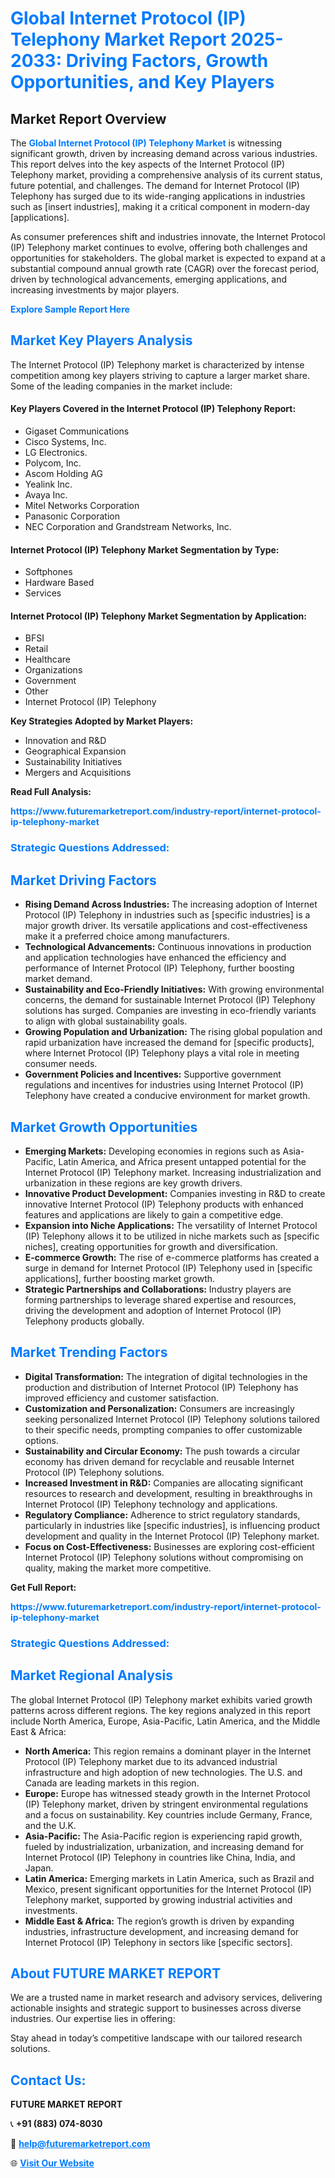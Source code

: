 <h1 style="color: #007BFF;">Global Internet Protocol (IP) Telephony Market Report 2025-2033: Driving Factors, Growth Opportunities, and Key Players</h1>

<section id="overview">
<h2>Market Report Overview</h2>
<p>The <a href="https://www.futuremarketreport.com/industry-report/internet-protocol-ip-telephony-market" style="color: #007BFF; text-decoration: none;"><strong>Global Internet Protocol (IP) Telephony Market</strong></a> is witnessing significant growth, driven by increasing demand across various industries. This report delves into the key aspects of the Internet Protocol (IP) Telephony market, providing a comprehensive analysis of its current status, future potential, and challenges. The demand for Internet Protocol (IP) Telephony has surged due to its wide-ranging applications in industries such as [insert industries], making it a critical component in modern-day [applications].</p>
<p>As consumer preferences shift and industries innovate, the Internet Protocol (IP) Telephony market continues to evolve, offering both challenges and opportunities for stakeholders. The global market is expected to expand at a substantial compound annual growth rate (CAGR) over the forecast period, driven by technological advancements, emerging applications, and increasing investments by major players.</p>
</section>

<section id="overview">
<p><a href="https://www.futuremarketreport.com/request-sample/reportId=111911" style="color: #007BFF; text-decoration: none;"><strong>Explore Sample Report Here</strong></a></p>
</section>

<section id="key-players">
<h2 style="color: #007BFF;">Market Key Players Analysis</h2>
<p>The Internet Protocol (IP) Telephony market is characterized by intense competition among key players striving to capture a larger market share. Some of the leading companies in the market include:</p>
<h4>Key Players Covered in the Internet Protocol (IP) Telephony Report:</h4>
<ul><li>Gigaset Communications</li><li>Cisco Systems, Inc.</li><li>LG Electronics.</li><li>Polycom, Inc.</li><li>Ascom Holding AG</li><li>Yealink Inc.</li><li>Avaya Inc.</li><li>Mitel Networks Corporation</li><li>Panasonic Corporation</li><li>NEC Corporation and Grandstream Networks, Inc.</li></ul>
<h4>Internet Protocol (IP) Telephony Market Segmentation by Type:</h4>
<ul><li>Softphones</li><li>Hardware Based</li><li>Services</li></ul>

<h4>Internet Protocol (IP) Telephony Market Segmentation by Application:</h4>
<ul><li>BFSI</li><li>Retail</li><li>Healthcare</li><li>Organizations</li><li>Government</li><li>Other</li><li>Internet Protocol (IP) Telephony</li></ul>
<p><strong>Key Strategies Adopted by Market Players:</strong></p>
<ul>
<li>Innovation and R&D</li>
<li>Geographical Expansion</li>
<li>Sustainability Initiatives</li>
<li>Mergers and Acquisitions</li>
</ul>
</section>

<section>
<p><strong>Read Full Analysis: </strong></p><a href="https://www.futuremarketreport.com/industry-report/internet-protocol-ip-telephony-market" style="color: #007BFF; text-decoration: none;"><strong>https://www.futuremarketreport.com/industry-report/internet-protocol-ip-telephony-market</strong></a>
<h3 style="color: #007BFF;">Strategic Questions Addressed:</h3>
</section>

<section id="driving-factors">
<h2 style="color: #007BFF;">Market Driving Factors</h2>
<ul>
<li><strong>Rising Demand Across Industries:</strong> The increasing adoption of Internet Protocol (IP) Telephony in industries such as [specific industries] is a major growth driver. Its versatile applications and cost-effectiveness make it a preferred choice among manufacturers.</li>
<li><strong>Technological Advancements:</strong> Continuous innovations in production and application technologies have enhanced the efficiency and performance of Internet Protocol (IP) Telephony, further boosting market demand.</li>
<li><strong>Sustainability and Eco-Friendly Initiatives:</strong> With growing environmental concerns, the demand for sustainable Internet Protocol (IP) Telephony solutions has surged. Companies are investing in eco-friendly variants to align with global sustainability goals.</li>
<li><strong>Growing Population and Urbanization:</strong> The rising global population and rapid urbanization have increased the demand for [specific products], where Internet Protocol (IP) Telephony plays a vital role in meeting consumer needs.</li>
<li><strong>Government Policies and Incentives:</strong> Supportive government regulations and incentives for industries using Internet Protocol (IP) Telephony have created a conducive environment for market growth.</li>
</ul>
</section>

<section id="growth-opportunities">
<h2 style="color: #007BFF;">Market Growth Opportunities</h2>
<ul>
<li><strong>Emerging Markets:</strong> Developing economies in regions such as Asia-Pacific, Latin America, and Africa present untapped potential for the Internet Protocol (IP) Telephony market. Increasing industrialization and urbanization in these regions are key growth drivers.</li>
<li><strong>Innovative Product Development:</strong> Companies investing in R&D to create innovative Internet Protocol (IP) Telephony products with enhanced features and applications are likely to gain a competitive edge.</li>
<li><strong>Expansion into Niche Applications:</strong> The versatility of Internet Protocol (IP) Telephony allows it to be utilized in niche markets such as [specific niches], creating opportunities for growth and diversification.</li>
<li><strong>E-commerce Growth:</strong> The rise of e-commerce platforms has created a surge in demand for Internet Protocol (IP) Telephony used in [specific applications], further boosting market growth.</li>
<li><strong>Strategic Partnerships and Collaborations:</strong> Industry players are forming partnerships to leverage shared expertise and resources, driving the development and adoption of Internet Protocol (IP) Telephony products globally.</li>
</ul>
</section>

<section id="trending-factors">
<h2 style="color: #007BFF;">Market Trending Factors</h2>
<ul>
<li><strong>Digital Transformation:</strong> The integration of digital technologies in the production and distribution of Internet Protocol (IP) Telephony has improved efficiency and customer satisfaction.</li>
<li><strong>Customization and Personalization:</strong> Consumers are increasingly seeking personalized Internet Protocol (IP) Telephony solutions tailored to their specific needs, prompting companies to offer customizable options.</li>
<li><strong>Sustainability and Circular Economy:</strong> The push towards a circular economy has driven demand for recyclable and reusable Internet Protocol (IP) Telephony solutions.</li>
<li><strong>Increased Investment in R&D:</strong> Companies are allocating significant resources to research and development, resulting in breakthroughs in Internet Protocol (IP) Telephony technology and applications.</li>
<li><strong>Regulatory Compliance:</strong> Adherence to strict regulatory standards, particularly in industries like [specific industries], is influencing product development and quality in the Internet Protocol (IP) Telephony market.</li>
<li><strong>Focus on Cost-Effectiveness:</strong> Businesses are exploring cost-efficient Internet Protocol (IP) Telephony solutions without compromising on quality, making the market more competitive.</li>
</ul>
</section>

<section>
<p><strong>Get Full Report: </strong></p><a href="https://www.futuremarketreport.com/industry-report/internet-protocol-ip-telephony-market" style="color: #007BFF; text-decoration: none;"><strong>https://www.futuremarketreport.com/industry-report/internet-protocol-ip-telephony-market</strong></a>
<h3 style="color: #007BFF;">Strategic Questions Addressed:</h3>
</section>


<section id="regional-analysis">
<h2 style="color: #007BFF;">Market Regional Analysis</h2>
<p>The global Internet Protocol (IP) Telephony market exhibits varied growth patterns across different regions. The key regions analyzed in this report include North America, Europe, Asia-Pacific, Latin America, and the Middle East & Africa:</p>
<ul>
<li><strong>North America:</strong> This region remains a dominant player in the Internet Protocol (IP) Telephony market due to its advanced industrial infrastructure and high adoption of new technologies. The U.S. and Canada are leading markets in this region.</li>
<li><strong>Europe:</strong> Europe has witnessed steady growth in the Internet Protocol (IP) Telephony market, driven by stringent environmental regulations and a focus on sustainability. Key countries include Germany, France, and the U.K.</li>
<li><strong>Asia-Pacific:</strong> The Asia-Pacific region is experiencing rapid growth, fueled by industrialization, urbanization, and increasing demand for Internet Protocol (IP) Telephony in countries like China, India, and Japan.</li>
<li><strong>Latin America:</strong> Emerging markets in Latin America, such as Brazil and Mexico, present significant opportunities for the Internet Protocol (IP) Telephony market, supported by growing industrial activities and investments.</li>
<li><strong>Middle East & Africa:</strong> The region’s growth is driven by expanding industries, infrastructure development, and increasing demand for Internet Protocol (IP) Telephony in sectors like [specific sectors].</li>
</ul>
</section>

<footer>
<h2 style="color: #007BFF;">About FUTURE MARKET REPORT</h2>
<p>We are a trusted name in market research and advisory services, delivering actionable insights and strategic support to businesses across diverse industries. Our expertise lies in offering:</p>

<p>Stay ahead in today’s competitive landscape with our tailored research solutions.</p>

<h2 style="color: #007BFF;">Contact Us:</h2>
<p><strong>FUTURE MARKET REPORT</strong></p>
<p>📞 <strong>+91 (883) 074-8030</strong></p>
<p>📧 <strong><a href="mailto:help@futuremarketreport.com" style="color: #007BFF;">help@futuremarketreport.com</a></strong></p>
<p>🌐 <strong><a href="https://www.futuremarketreport.com/" style="color: #007BFF;">Visit Our Website</a></strong></p>
</footer>